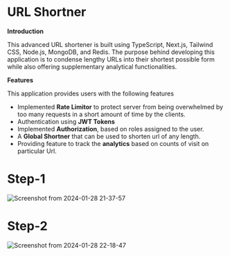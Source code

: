 # URL Shortner

**Introduction**  

This advanced URL shortener is built using TypeScript, Next.js, Tailwind CSS, Node.js, MongoDB, and Redis. The purpose behind developing this application is to condense lengthy URLs into their shortest possible form while also offering supplementary analytical functionalities.

**Features**  

This application provides users with the following features  

- Implemented **Rate Limitor** to protect server from being overwhelmed by too many requests in a short amount of time by the clients.
- Authentication using **JWT Tokens**  
- Implemented **Authorization**, based on roles assigned to the user. 
- A **Global Shortner** that can be used to shorten url of any length.
- Providing feature to track the **analytics** based on counts of visit on particular Url.

# Step-1

![Screenshot from 2024-01-28 21-37-57](https://github.com/DikshakAdhikari/Url-Shortner/assets/69723589/bb204791-a1c9-4b20-9a29-ee3d98aec741)

# Step-2


![Screenshot from 2024-01-28 22-18-47](https://github.com/DikshakAdhikari/Url-Shortner/assets/69723589/ec23e95c-1b6a-4ad9-bd27-aad67e52cb42)



